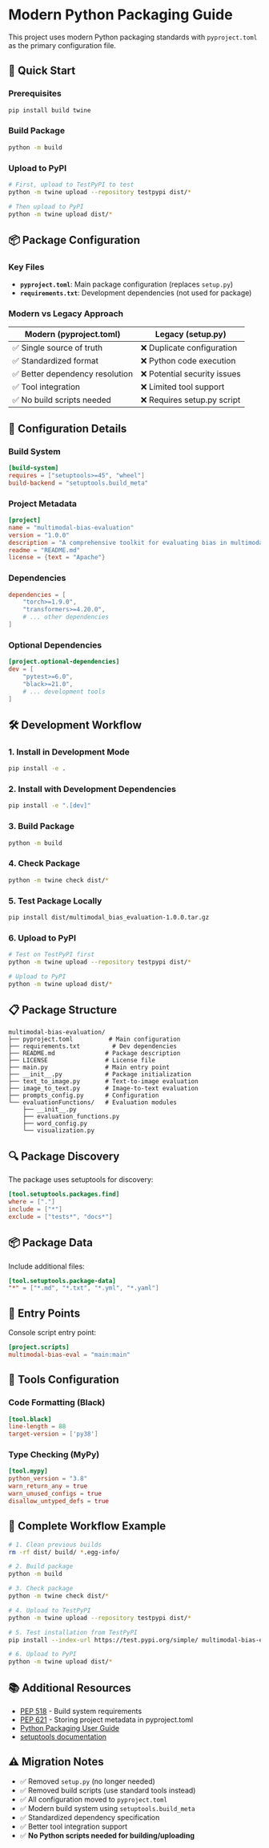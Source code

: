 # Modern Python Packaging Guide

This project uses modern Python packaging standards with `pyproject.toml` as the primary configuration file.

## 🚀 Quick Start

### Prerequisites
```bash
pip install build twine
```

### Build Package
```bash
python -m build
```

### Upload to PyPI
```bash
# First, upload to TestPyPI to test
python -m twine upload --repository testpypi dist/*

# Then upload to PyPI
python -m twine upload dist/*
```

## 📦 Package Configuration

### Key Files
- **`pyproject.toml`**: Main package configuration (replaces `setup.py`)
- **`requirements.txt`**: Development dependencies (not used for package)

### Modern vs Legacy Approach

| Modern (pyproject.toml) | Legacy (setup.py) |
|------------------------|-------------------|
| ✅ Single source of truth | ❌ Duplicate configuration |
| ✅ Standardized format | ❌ Python code execution |
| ✅ Better dependency resolution | ❌ Potential security issues |
| ✅ Tool integration | ❌ Limited tool support |
| ✅ No build scripts needed | ❌ Requires setup.py script |

## 🔧 Configuration Details

### Build System
```toml
[build-system]
requires = ["setuptools>=45", "wheel"]
build-backend = "setuptools.build_meta"
```

### Project Metadata
```toml
[project]
name = "multimodal-bias-evaluation"
version = "1.0.0"
description = "A comprehensive toolkit for evaluating bias in multimodal AI systems"
readme = "README.md"
license = {text = "Apache"}
```

### Dependencies
```toml
dependencies = [
    "torch>=1.9.0",
    "transformers>=4.20.0",
    # ... other dependencies
]
```

### Optional Dependencies
```toml
[project.optional-dependencies]
dev = [
    "pytest>=6.0",
    "black>=21.0",
    # ... development tools
]
```

## 🛠️ Development Workflow

### 1. Install in Development Mode
```bash
pip install -e .
```

### 2. Install with Development Dependencies
```bash
pip install -e ".[dev]"
```

### 3. Build Package
```bash
python -m build
```

### 4. Check Package
```bash
python -m twine check dist/*
```

### 5. Test Package Locally
```bash
pip install dist/multimodal_bias_evaluation-1.0.0.tar.gz
```

### 6. Upload to PyPI
```bash
# Test on TestPyPI first
python -m twine upload --repository testpypi dist/*

# Upload to PyPI
python -m twine upload dist/*
```

## 📋 Package Structure

```
multimodal-bias-evaluation/
├── pyproject.toml          # Main configuration
├── requirements.txt         # Dev dependencies
├── README.md              # Package description
├── LICENSE                # License file
├── main.py                # Main entry point
├── __init__.py            # Package initialization
├── text_to_image.py       # Text-to-image evaluation
├── image_to_text.py       # Image-to-text evaluation
├── prompts_config.py      # Configuration
└── evaluationFunctions/   # Evaluation modules
    ├── __init__.py
    ├── evaluation_functions.py
    ├── word_config.py
    └── visualization.py
```

## 🔍 Package Discovery

The package uses setuptools for discovery:
```toml
[tool.setuptools.packages.find]
where = ["."]
include = ["*"]
exclude = ["tests*", "docs*"]
```

## 📦 Package Data

Include additional files:
```toml
[tool.setuptools.package-data]
"*" = ["*.md", "*.txt", "*.yml", "*.yaml"]
```

## 🚀 Entry Points

Console script entry point:
```toml
[project.scripts]
multimodal-bias-eval = "main:main"
```

## 🔧 Tools Configuration

### Code Formatting (Black)
```toml
[tool.black]
line-length = 88
target-version = ['py38']
```

### Type Checking (MyPy)
```toml
[tool.mypy]
python_version = "3.8"
warn_return_any = true
warn_unused_configs = true
disallow_untyped_defs = true
```

## 🎯 Complete Workflow Example

```bash
# 1. Clean previous builds
rm -rf dist/ build/ *.egg-info/

# 2. Build package
python -m build

# 3. Check package
python -m twine check dist/*

# 4. Upload to TestPyPI
python -m twine upload --repository testpypi dist/*

# 5. Test installation from TestPyPI
pip install --index-url https://test.pypi.org/simple/ multimodal-bias-evaluation

# 6. Upload to PyPI
python -m twine upload dist/*
```

## 📚 Additional Resources

- [PEP 518](https://www.python.org/dev/peps/pep-0518/) - Build system requirements
- [PEP 621](https://www.python.org/dev/peps/pep-0621/) - Storing project metadata in pyproject.toml
- [Python Packaging User Guide](https://packaging.python.org/)
- [setuptools documentation](https://setuptools.pypa.io/)

## ⚠️ Migration Notes

- ✅ Removed `setup.py` (no longer needed)
- ✅ Removed build scripts (use standard tools instead)
- ✅ All configuration moved to `pyproject.toml`
- ✅ Modern build system using `setuptools.build_meta`
- ✅ Standardized dependency specification
- ✅ Better tool integration support
- ✅ **No Python scripts needed for building/uploading** 